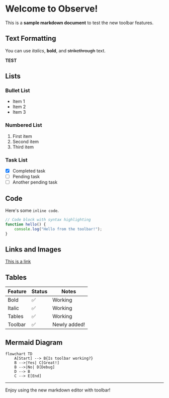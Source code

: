 # Welcome to Observe!

This is a **sample markdown document** to test the new toolbar features.

## Text Formatting

You can use *italics*, **bold**, and ~~strikethrough~~ text.

**TEST**

## Lists

### Bullet List
- Item 1
- Item 2
- Item 3

### Numbered List
1. First item
2. Second item
3. Third item

### Task List
- [x] Completed task
- [ ] Pending task
- [ ] Another pending task

## Code

Here's some `inline code`.

```javascript
// Code block with syntax highlighting
function hello() {
    console.log("Hello from the toolbar!");
}
```

## Links and Images

[This is a link](https://example.com)

## Tables

| Feature | Status | Notes |
|---------|--------|-------|
| Bold | ✅ | Working |
| Italic | ✅ | Working |
| Tables | ✅ | Working |
| Toolbar | ✅ | Newly added! |

## Mermaid Diagram

```mermaid
flowchart TD
    A[Start] --> B{Is toolbar working?}
    B -->|Yes| C[Great!]
    B -->|No| D[Debug]
    D --> B
    C --> E[End]
```

---

Enjoy using the new markdown editor with toolbar! 